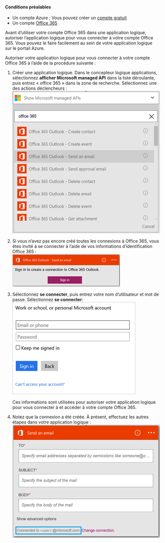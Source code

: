 #### <a name="prerequisites"></a>Conditions préalables
- Un compte Azure ; Vous pouvez créer un [compte gratuit](https://azure.microsoft.com/free)
- Un compte [Office 365](https://office365.com)  

Avant d’utiliser votre compte Office 365 dans une application logique, autoriser l’application logique pour vous connecter à votre compte Office 365. Vous pouvez le faire facilement au sein de votre application logique sur le portail Azure.  

Autoriser votre application logique pour vous connecter à votre compte Office 365 à l’aide de la procédure suivante :

1. Créer une application logique. Dans le concepteur logique applications, sélectionnez **afficher Microsoft managed API** dans la liste déroulante, puis entrez « office 365 » dans la zone de recherche. Sélectionnez une des actions déclencheurs :  
    ![Étape de la création de connexion Office 365](./media/connectors-create-api-office365-outlook/office365-sendemail.png)  

2. Si vous n’avez pas encore créé toutes les connexions à Office 365, vous êtes invité à se connecter à l’aide de vos informations d’identification Office 365 :  
    ![Étape de la création de connexion Office 365](./media/connectors-create-api-office365-outlook/office365-signin.png)  

3. Sélectionnez **se connecter**, puis entrez votre nom d’utilisateur et mot de passe. Sélectionnez **se connecter**:  
    ![Étape de la création de connexion Office 365](./media/connectors-create-api-office365-outlook/office365-usernamepassword.png)

    Ces informations sont utilisées pour autoriser votre application logique pour vous connecter à et accéder à votre compte Office 365. 

4. Notez que la connexion a été créée. À présent, effectuez les autres étapes dans votre application logique :   
    ![Étape de la création de connexion Office 365](./media/connectors-create-api-office365-outlook/office365-sendemailproperties.png)  
  